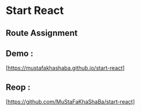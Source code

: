 # Start React

## Route Assignment

## Demo :

[https://mustafakhashaba.github.io/start-react]

## Reop :

[https://github.com/MuStaFaKhaShaBa/start-react]
